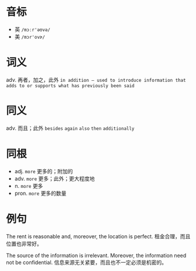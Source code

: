 # 音标

- 英 `/mɔːr'əʊvə/`
- 美 `/mɔr'ovɚ/`

# 词义

adv. 再者，加之，此外
`in addition – used to introduce information that adds to or supports what has previously been said`

# 同义

adv. 而且；此外
`besides` `again` `also` `then` `additionally`

# 同根

- adj. `more` 更多的；附加的
- adv. `more` 更多；此外；更大程度地
- n. `more` 更多
- pron. `more` 更多的数量

# 例句

The rent is reasonable and, moreover, the location is perfect.
租金合理，而且位置也非常好。

The source of the information is irrelevant. Moreover, the information need not be confidential.
信息来源无关紧要，而且也不一定必须是机密的。


